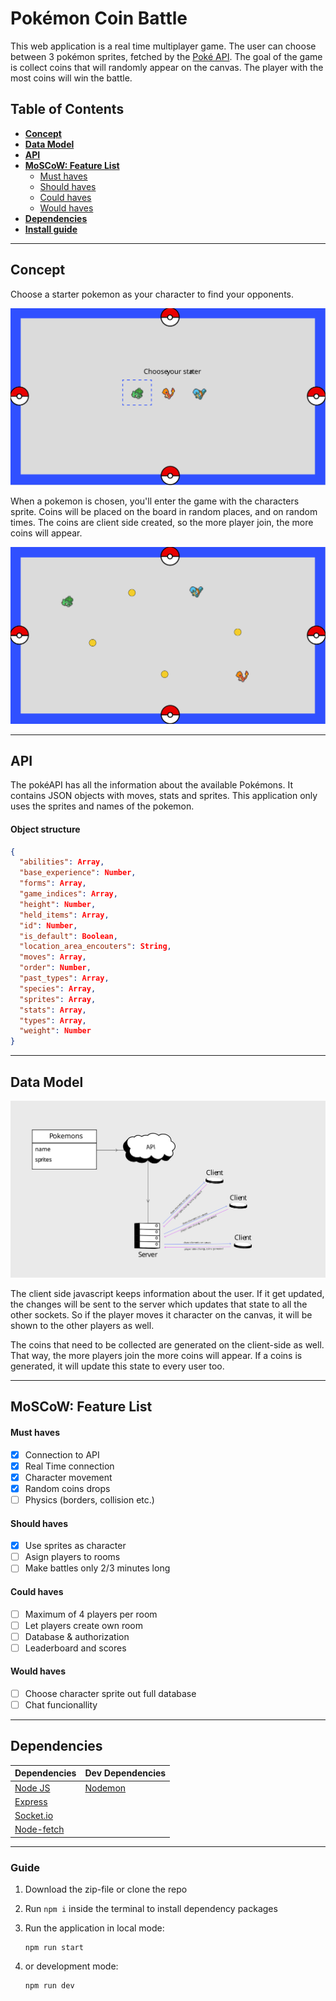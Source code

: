 # Pokémon Coin Battle
This web application is a real time multiplayer game. The user can choose between 3 pokémon sprites, fetched by the [Poké API](https://pokeapi.co/). The goal of the game is collect coins that will randomly appear on the canvas. The player with the most coins will win the battle.

## Table of Contents
- **[Concept](https://github.com/MarvinMichel/real-time-web-2021#concept)**
- **[Data Model](https://github.com/MarvinMichel/real-time-web-2021#data-model)**
- **[API](https://github.com/MarvinMichel/real-time-web-2021#api)**
- **[MoSCoW: Feature List](https://github.com/MarvinMichel/real-time-web-2021#moscow-feature-list-1)**
  - [Must haves](https://github.com/MarvinMichel/real-time-web-2021#must-haves)
  - [Should haves](https://github.com/MarvinMichel/real-time-web-2021#should-haves)
  - [Could haves](https://github.com/MarvinMichel/real-time-web-2021#could-haves)
  - [Would haves](https://github.com/MarvinMichel/real-time-web-2021#would-haves)
- **[Dependencies](https://github.com/MarvinMichel/real-time-web-2021#dependencies)**
- **[Install guide](https://github.com/MarvinMichel/real-time-web-2021#guide)**

---
## Concept
Choose a starter pokemon as your character to find your opponents.

<img src="docs/images/choose_starter.svg" alt="Choose starter" />

When a pokemon is chosen, you'll enter the game with the characters sprite. Coins will be placed on the board in random places, and on random times. The coins are client side created, so the more player join, the more coins will appear.

<img src="docs/images/game.svg" alt="Preview of the game" />

---
## API
The pokéAPI has all the information about the available Pokémons. It contains JSON objects with moves, stats and sprites. This application only uses the sprites and names of the pokemon.

#### Object structure
```json
{
  "abilities": Array,
  "base_experience": Number,
  "forms": Array,
  "game_indices": Array,
  "height": Number,
  "held_items": Array,
  "id": Number,
  "is_default": Boolean,
  "location_area_encouters": String,
  "moves": Array,
  "order": Number,
  "past_types": Array,
  "species": Array,
  "sprites": Array,
  "stats": Array,
  "types": Array,
  "weight": Number
}
```

---
## Data Model
<img src="docs/images/data_model.svg" alt="Data model" />

The client side javascript keeps information about the user. If it get updated, the changes will be sent to the server which updates that state to all the other sockets. So if the player moves it character on the canvas, it will be shown to the other players as well.

The coins that need to be collected are generated on the client-side as well. That way, the more players join the more coins will appear. If a coins is generated, it will update this state to every user too.

---
## MoSCoW: Feature List
#### Must haves
- [x] Connection to API
- [x] Real Time connection
- [x] Character movement
- [x] Random coins drops
- [ ] Physics (borders, collision etc.)
#### Should haves
- [x] Use sprites as character
- [ ] Asign players to rooms
- [ ] Make battles only 2/3 minutes long
#### Could haves
- [ ] Maximum of 4 players per room
- [ ] Let players create own room
- [ ] Database & authorization
- [ ] Leaderboard and scores
#### Would haves
- [ ] Choose character sprite out full database
- [ ] Chat funcionallity

---
## Dependencies
| Dependencies                                            | Dev Dependencies                                  |
| ------------------------------------------------------- | ------------------------------------------------- |
| [Node JS](https://nodejs.org/en/)                       | [Nodemon](https://www.npmjs.com/package/nodemon)  |
| [Express](https://www.npmjs.com/package/express)        |
| [Socket.io](https://www.npmjs.com/package/socket.io)    |
| [Node-fetch](https://www.npmjs.com/package/node-fetch)  |

---
### Guide
1. Download the zip-file or clone the repo
2. Run `npm i` inside the terminal to install dependency packages
3. Run the application in local mode:
    ```terminal
    npm run start
    ```
4. or development mode:
    
    ```terminal
    npm run dev
    ```